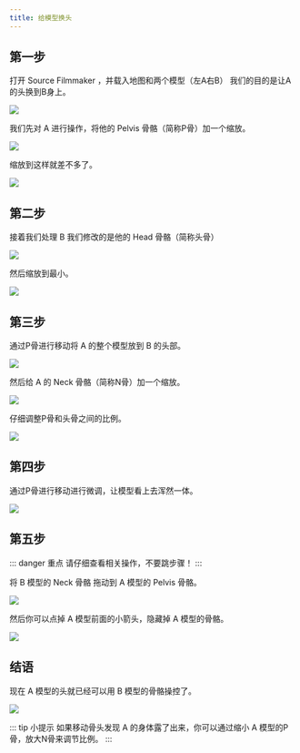 ```yaml
---
title: 给模型换头
---
```


## 第一步 

打开 Source Filmmaker ，并载入地图和两个模型（左A右B）
我们的目的是让A的头换到B身上。

![](https://ae01.alicdn.com/kf/HTB1aWekT7PoK1RjSZKbq6x1IXXaz.jpg)

我们先对 A 进行操作，将他的 Pelvis 骨骼（简称P骨）加一个缩放。

![](https://ae01.alicdn.com/kf/HTB1YH1cT4TpK1RjSZR0q6zEwXXap.jpg)

缩放到这样就差不多了。

![](https://ae01.alicdn.com/kf/HTB1HjWeT4TpK1RjSZFKq6y2wXXav.jpg)

## 第二步

接着我们处理 B 我们修改的是他的 Head 骨骼（简称头骨）    

![](https://ae01.alicdn.com/kf/HTB1nOKqTZfpK1RjSZFOq6y6nFXai.jpg)

然后缩放到最小。

![](https://ae01.alicdn.com/kf/HTB1eTehT6TpK1RjSZKPq6y3UpXa0.jpg)

## 第三步

通过P骨进行移动将 A 的整个模型放到 B 的头部。

![](https://ae01.alicdn.com/kf/HTB1Z9LBa2c3T1VjSZPfq6AWHXXa8.jpg)

然后给 A 的 Neck 骨骼（简称N骨）加一个缩放。

![](https://ae01.alicdn.com/kf/HTB1__KiTYrpK1RjSZTEq6AWAVXaz.jpg)

仔细调整P骨和头骨之间的比例。

![](https://ae01.alicdn.com/kf/HTB1tK5dTYvpK1RjSZPiq6zmwXXaY.jpg)

## 第四步

通过P骨进行移动进行微调，让模型看上去浑然一体。

![](https://ae01.alicdn.com/kf/HTB1dmGdT9zqK1RjSZFjq6zlCFXaV.jpg)

## 第五步

::: danger 重点
请仔细查看相关操作，不要跳步骤！
:::

将 B 模型的 Neck 骨骼 拖动到 A 模型的 Pelvis 骨骼。

![](https://ae01.alicdn.com/kf/HTB1SbqmTVzqK1RjSZFvq6AB7VXah.jpg)

然后你可以点掉 A 模型前面的小箭头，隐藏掉 A 模型的骨骼。

![](https://ae01.alicdn.com/kf/HTB1qrWCT5LaK1RjSZFxq6ymPFXaD.jpg)

## 结语

现在 A 模型的头就已经可以用 B 模型的骨骼操控了。

![](https://ae01.alicdn.com/kf/HTB1mfmgT7voK1RjSZFDq6xY3pXat.jpg)

::: tip 小提示
如果移动骨头发现 A 的身体露了出来，你可以通过缩小 A 模型的P骨，放大N骨来调节比例。
:::